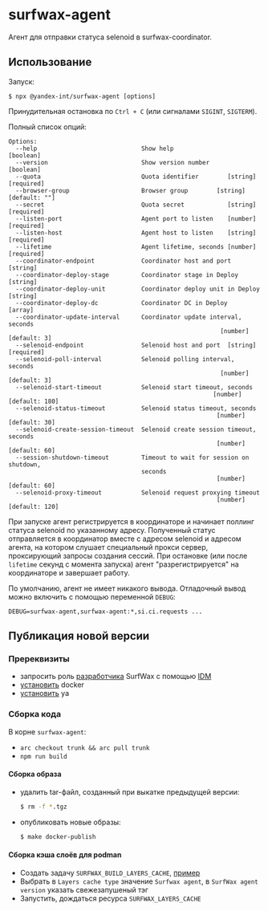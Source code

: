 # surfwax-agent

Агент для отправки статуса selenoid в surfwax-coordinator.

## Использование

Запуск:

```
$ npx @yandex-int/surfwax-agent [options]
```

Принудительная остановка по `Ctrl + C` (или сигналами `SIGINT`, `SIGTERM`).

Полный список опций:

```
Options:
  --help                             Show help                         [boolean]
  --version                          Show version number               [boolean]
  --quota                            Quota identifier        [string] [required]
  --browser-group                    Browser group        [string] [default: ""]
  --secret                           Quota secret            [string] [required]
  --listen-port                      Agent port to listen    [number] [required]
  --listen-host                      Agent host to listen    [string] [required]
  --lifetime                         Agent lifetime, seconds [number] [required]
  --coordinator-endpoint             Coordinator host and port          [string]
  --coordinator-deploy-stage         Coordinator stage in Deploy        [string]
  --coordinator-deploy-unit          Coordinator deploy unit in Deploy  [string]
  --coordinator-deploy-dc            Coordinator DC in Deploy            [array]
  --coordinator-update-interval      Coordinator update interval, seconds
                                                           [number] [default: 3]
  --selenoid-endpoint                Selenoid host and port  [string] [required]
  --selenoid-poll-interval           Selenoid polling interval, seconds
                                                           [number] [default: 3]
  --selenoid-start-timeout           Selenoid start timeout, seconds
                                                         [number] [default: 180]
  --selenoid-status-timeout          Selenoid status timeout, seconds
                                                          [number] [default: 30]
  --selenoid-create-session-timeout  Selenoid create session timeout, seconds
                                                          [number] [default: 60]
  --session-shutdown-timeout         Timeout to wait for session on shutdown,
                                     seconds
                                                          [number] [default: 60]
  --selenoid-proxy-timeout           Selenoid request proxying timeout
                                                          [number] [default: 120]
```

При запуске агент регистрируется в координаторе и начинает поллинг статуса selenoid по указанному адресу. Полученный статус отправляется в координатор вместе с адресом selenoid и адресом агента, на котором слушает специальный прокси сервер, проксирующий запросы создания сессий. При остановке (или после `lifetime` секунд с момента запуска) агент "разрегистрируется" на координаторе и завершает работу.

По умолчанию, агент не имеет никакого вывода. Отладочный вывод можно включить с помощью переменной `DEBUG`:

```
DEBUG=surfwax-agent,surfwax-agent:*,si.ci.requests ...
```

## Публикация новой версии

### Пререквизиты

- запросить роль [разработчика](https://abc.yandex-team.ru/services/surfwax/?scope=development) SurfWax с помощью [IDM](https://idm.yandex-team.ru)
- [установить](https://docs.docker.com/engine/install/ubuntu/) docker
- [установить](https://docs.yandex-team.ru/devtools/intro/quick-start-guide#ya-setup) ya

### Сборка кода

В корне `surfwax-agent`:
- `arc checkout trunk && arc pull trunk`
- `npm run build`

#### Сборка образа

- удалить tar-файл, созданный при выкатке предыдущей версии:
    ```bash
    $ rm -f *.tgz
    ```
- опубликовать новые образы:
    ```bash
    $ make docker-publish
    ```

#### Сборка кэша слоёв для podman

- Создать задачу `SURFWAX_BUILD_LAYERS_CACHE`, [пример](https://sandbox.yandex-team.ru/task/1007279350/view)
- Выбрать в `Layers cache type` значение `Surfwax agent`, в `SurfWax agent version` указать свежезапушеный тэг
- Запустить, дождаться ресурса `SURFWAX_LAYERS_CACHE`
